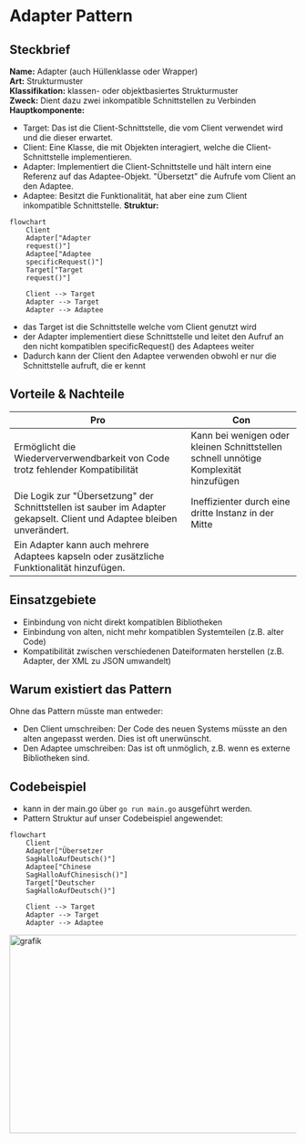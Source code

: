 # Adapter Pattern

## Steckbrief

**Name:** Adapter (auch Hüllenklasse oder Wrapper) <br>
**Art:** Strukturmuster<br>
**Klassifikation:** klassen- oder objektbasiertes Strukturmuster<br>
**Zweck:** Dient dazu zwei inkompatible Schnittstellen zu Verbinden<br>
**Hauptkomponente:**

- Target: Das ist die Client-Schnittstelle, die vom Client verwendet wird und die dieser erwartet.
- Client: Eine Klasse, die mit Objekten interagiert, welche die Client-Schnittstelle implementieren.
- Adapter: Implementiert die Client-Schnittstelle und hält intern eine Referenz auf das Adaptee-Objekt. "Übersetzt" die Aufrufe vom Client an den Adaptee.
- Adaptee: Besitzt die Funktionalität, hat aber eine zum Client inkompatible Schnittstelle.
  **Struktur:**

```mermaid
flowchart
	Client
	Adapter["Adapter
	request()"]
	Adaptee["Adaptee
	specificRequest()"]
	Target["Target
	request()"]

	Client --> Target
	Adapter --> Target
	Adapter --> Adaptee

```

- das Target ist die Schnittstelle welche vom Client genutzt wird
- der Adapter implementiert diese Schnittstelle und leitet den Aufruf an den nicht kompatiblen specificRequest() des Adaptees weiter
- Dadurch kann der Client den Adaptee verwenden obwohl er nur die Schnittstelle aufruft, die er kennt

## Vorteile & Nachteile

| Pro|Con|
|--|--|
|Ermöglicht die Wiederververwendbarkeit von Code trotz fehlender Kompatibilität |Kann bei wenigen oder kleinen Schnittstellen schnell unnötige Komplexität hinzufügen|
| Die Logik zur "Übersetzung" der Schnittstellen ist sauber im Adapter gekapselt. Client und Adaptee bleiben unverändert. |Ineffizienter durch eine dritte Instanz in der Mitte|
|Ein Adapter kann auch mehrere Adaptees kapseln oder zusätzliche Funktionalität hinzufügen.

## Einsatzgebiete

- Einbindung von nicht direkt kompatiblen Bibliotheken
- Einbindung von alten, nicht mehr kompatiblen Systemteilen (z.B. alter Code)
- Kompatibilität zwischen verschiedenen Dateiformaten herstellen (z.B. Adapter, der XML zu JSON umwandelt)

## Warum existiert das Pattern
Ohne das Pattern müsste man entweder:
- Den Client umschreiben: Der Code des neuen Systems müsste an den alten angepasst werden. Dies ist oft unerwünscht. 
- Den Adaptee umschreiben: Das ist oft unmöglich, z.B. wenn es externe Bibliotheken sind. 

## Codebeispiel

- kann in der main.go über `go run main.go` ausgeführt werden.
- Pattern Struktur auf unser Codebeispiel angewendet:

```mermaid
flowchart
	Client
	Adapter["Übersetzer
	SagHalloAufDeutsch()"]
	Adaptee["Chinese
	SagHalloAufChinesisch()"]
	Target["Deutscher
	SagHalloAufDeutsch()"]

	Client --> Target
	Adapter --> Target
	Adapter --> Adaptee

```

<img width="742" height="348" alt="grafik" src="https://github.com/user-attachments/assets/e7fbf091-711f-4c81-a29e-f2476161e181" />
